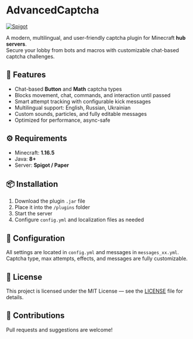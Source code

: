 # AdvancedCaptcha

[![Spigot](https://cdn.jsdelivr.net/npm/@intergrav/devins-badges@3/assets/compact/available/spigot_vector.svg)](https://www.spigotmc.org/resources/127093/)

A modern, multilingual, and user-friendly captcha plugin for Minecraft **hub servers**.  
Secure your lobby from bots and macros with customizable chat-based captcha challenges.

## 🔐 Features

- Chat-based **Button** and **Math** captcha types
- Blocks movement, chat, commands, and interaction until passed
- Smart attempt tracking with configurable kick messages
- Multilingual support: English, Russian, Ukrainian
- Custom sounds, particles, and fully editable messages
- Optimized for performance, async-safe

## ⚙️ Requirements

- Minecraft: **1.16.5**
- Java: **8+**
- Server: **Spigot / Paper**

## 📦 Installation

1. Download the plugin `.jar` file
2. Place it into the `/plugins` folder
3. Start the server
4. Configure `config.yml` and localization files as needed

## 📁 Configuration

All settings are located in `config.yml` and messages in `messages_xx.yml`.  
Captcha type, max attempts, effects, and messages are fully customizable.

## 📜 License

This project is licensed under the MIT License — see the [LICENSE](LICENSE) file for details.

## 🤝 Contributions

Pull requests and suggestions are welcome!
